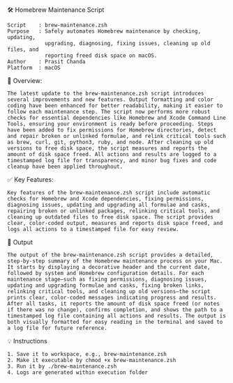  🛠️  Homebrew Maintenance Script
 
    Script    : brew-maintenance.zsh
    Purpose   : Safely automates Homebrew maintenance by checking, updating, 
                upgrading, diagnosing, fixing issues, cleaning up old files, and 
                reporting freed disk space on macOS.
    Author    : Prasit Chanda
    Platform  : macOS

 📄 Overview:
 
    The latest update to the brew-maintenance.zsh script introduces several improvements and new features. Output formatting and color coding have been enhanced for better readability, making it easier to follow each maintenance step. The script now performs more robust checks for essential dependencies like Homebrew and Xcode Command Line Tools, ensuring your environment is ready before proceeding. Steps have been added to fix permissions for Homebrew directories, detect and repair broken or unlinked formulae, and relink critical tools such as brew, curl, git, python3, ruby, and node. After cleaning up old versions to free disk space, the script measures and reports the amount of disk space freed. All actions and results are logged to a timestamped log file for transparency, and minor bug fixes and code cleanup have been applied throughout.

 ✅ Key Features:
 
    Key features of the brew-maintenance.zsh script include automatic checks for Homebrew and Xcode dependencies, fixing permissions, diagnosing issues, updating and upgrading all formulae and casks, repairing broken or unlinked packages, relinking critical tools, and cleaning up outdated files to free disk space. The script provides clear, color-coded output, measures and reports disk space freed, and logs all actions to a timestamped file for easy review.
        
 📁 Output
 
    The output of the brew-maintenance.zsh script provides a detailed, step-by-step summary of the Homebrew maintenance process on your Mac. It starts by displaying a decorative header and the current date, followed by system and Homebrew configuration details. For each maintenance stage—such as fixing permissions, diagnosing issues, updating and upgrading formulae and casks, fixing broken links, relinking critical tools, and cleaning up old versions—the script prints clear, color-coded messages indicating progress and results. After all tasks, it reports the amount of disk space freed (or notes if there was no change), confirms completion, and shows the path to a timestamped log file containing all actions and results. The output is both visually formatted for easy reading in the terminal and saved to a log file for future reference.

 💡 Instructions

    1. Save it to workspace, e.g., brew-maintenance.zsh
    2. Make it executable by chmod +x brew-maintenance.zsh
    3. Run it by ./brew-maintenance.zsh
    4. Logs are generated within execution folder